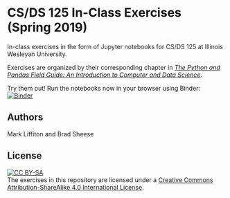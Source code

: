 # CS/DS 125 In-Class Exercises (Spring 2019)

In-class exercises in the form of Jupyter notebooks for CS/DS 125 at Illinois
Wesleyan University.

Exercises are organized by their corresponding chapter in
[*The Python and Pandas Field Guide: An Introduction to Computer and Data
Science*](https://snakebear.science/).

Try them out!  Run the notebooks now in your browser using Binder:
[![Binder](https://mybinder.org/badge_logo.svg)](https://mybinder.org/v2/gh/CS-DS-125/125exercises-s19/master?urlpath=lab)

## Authors

Mark Liffiton and Brad Sheese

## License
[![CC BY-SA](https://i.creativecommons.org/l/by-sa/4.0/88x31.png)](http://creativecommons.org/licenses/by-sa/4.0/)  
The exercises in this repository are licensed under a [Creative Commons Attribution-ShareAlike 4.0 International License](http://creativecommons.org/licenses/by-sa/4.0/).
